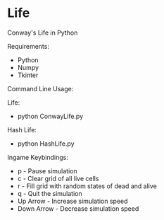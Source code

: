 # Life
Conway's Life in Python

Requirements:
* Python
* Numpy
* Tkinter

Command Line Usage:

 Life:
* python ConwayLife.py

 Hash Life:
* python HashLife.py

Ingame Keybindings:
* p - Pause simulation
* c - Clear grid of all live cells
* r - Fill grid with random states of dead and alive
* q - Quit the simulation
* Up Arrow - Increase simulation speed
* Down Arrow - Decrease simulation speed
